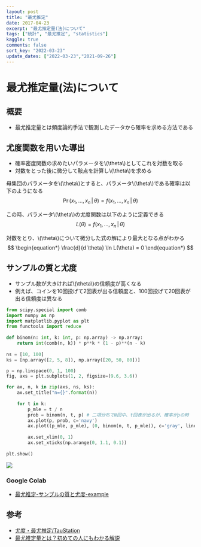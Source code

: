 ```yaml
---
layout: post
title: "最尤推定"
date: 2017-04-23
excerpt: "最尤推定量(法)について"
tags: ["統計", "最尤推定", "statistics"]
kaggle: true
comments: false
sort_key: "2022-03-23"
update_dates: ["2022-03-23","2021-09-26"]
---
```


# 最尤推定量(法)について

## 概要
 - 最尤推定量とは頻度論的手法で観測したデータから確率を求める方法である  

## 尤度関数を用いた導出
 - 確率密度関数の求めたいパラメータを\\(\theta\\)としてこれを対数を取る  
 - 対数をとった後に微分して鞍点を計算し\\(\theta\\)を求める  

母集団のパラメータを\\(\theta\\)とすると、パラメータ\\(\theta\\)である確率は以下のようになる
$$
\begin{equation*} \Pr(x_1, \ldots, x_n \,|\, \theta) = f(x_1, \ldots, x_n \,|\, \theta) \end{equation*}
$$

この時、パラメータ\\(\theta\\)の尤度関数は以下のように定義できる
$$
\begin{equation*} L(\theta) = f(x_1, \ldots, x_n \,|\, \theta) \end{equation*}
$$

対数をとり、\\(\theta\\)について微分した式の解により最大となる点がわかる
$$
\begin{equation*} \frac{d}{d \theta} \ln L(\theta) = 0 \end{equation*}
$$


## サンプルの質と尤度
 - サンプル数が大きければ\\(\theta\\)の信頼度が高くなる
 - 例えば、コインを10回投げて2回表が出る信頼度と、100回投げて20回表が出る信頼度は異なる

```python
from scipy.special import comb 
import numpy as np
import matplotlib.pyplot as plt
from functools import reduce
 
def binom(n: int, k: int, p: np.array) -> np.array:
    return int(comb(n, k)) * p**k * (1 - p)**(n - k)
 
ns = [10, 100]
ks = [np.array([2, 5, 8]), np.array([20, 50, 80])]

p = np.linspace(0, 1, 100) 
fig, axs = plt.subplots(1, 2, figsize=(9.6, 3.6))

for ax, n, k in zip(axs, ns, ks):
    ax.set_title("n={}".format(n))
 
    for t in k:
        p_mle = t / n
        prob = binom(n, t, p) # 二項分布でN回中、t回表が出るが、確率がpの時
        ax.plot(p, prob, c='navy')
        ax.plot((p_mle, p_mle), (0, binom(n, t, p_mle)), c='gray', linestyle='dashed')
 
        ax.set_xlim(0, 1)
        ax.set_xticks(np.arange(0, 1.1, 0.1))
 
plt.show()
```

<div>
  <img src="https://user-images.githubusercontent.com/4949982/159618489-060b4c7c-fccd-478e-a419-01ecc54ac9a1.png">
</div>
 
### Google Colab
 - [最尤推定-サンプルの質と尤度-example](https://colab.research.google.com/drive/1GnCeotOVjR3zWgycV_OV4-Ai20gitGGb?usp=sharing)


## 参考
 - [尤度・最尤推定/TauStation](http://taustation.com/maximum-likelihood-estimation/)
 - [最尤推定量とは？初めての人にもわかる解説](https://ai-trend.jp/basic-study/estimator/maximum-likelihood-estimation/)
